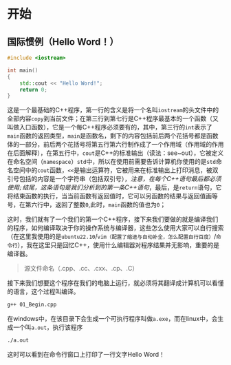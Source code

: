 # 开始

## 国际惯例（Hello Word！）

```c++
#include <iostream>

int main()
{
    std::cout << "Hello Word!";
    return 0;
}
```

这是一个最基础的C++程序，第一行的含义是将一个名叫`iostream`的头文件中的全部内容`copy`到当前文件；在第三行到第七行是C++程序最基本的一个函数（又叫做入口函数），它是一个每C++程序必须要有的，其中，第三行的`int`表示了`main`函数的返回类型，`main`是函数名，剩下的内容包括前后两个花括号都是函数体的一部分，前后两个花括号将第五行第六行制作成了一个作用域（作用域的作用在后面解释），在第五行中，`cout`是C++的标准输出（读法：see~out），它被定义在命名空间（`namespace`）`std`中，所以在使用前需要告诉计算机你使用的是`std`命名空间中的`cout`函数，`<<`是输出运算符，它被用来在标准输出上打印消息，被双引号包括的内容是一个字符串（包括双引号），*注意，在每个C++语句最后都必须使用`;`结尾，这条语句是我们分析到的第一条C++语句*，最后，是`return`语句，它将结束函数的执行，当当前函数有返回值时，它可以另函数的结果与返回值画等号，在第六行中，返回了整数`0`,此时，`main`函数的值也为`0`；

这时，我们就有了一个我们的第一个C++程序，接下来我们要做的就是编译我们的程序，如何编译取决于你的操作系统与编译器，这些怎么使用大家可以自行搜索（在这里我使用的是`ubuntu22.10`/`vim（配置了缩进与自动补全，怎么配置自行百度）`/`命令行`），我在这里只是回忆C++，使用什么编辑器对程序结果并无影响，重要的是编译器。

>   源文件命名（.cpp、.cc、.cxx、.cp、.C）

接下来我们想要这个程序在我们的电脑上运行，就必须将其翻译成计算机可以看懂的语言，这个过程叫编译。

```bash
g++ 01_Begin.cpp 
```

在windows中，在该目录下会生成一个可执行程序叫做`a.exe`，而在linux中，会生成一个叫`a.out`，执行该程序

```bash
./a.out
```

这时可以看到在命令行窗口上打印了一行文字Hello Word！